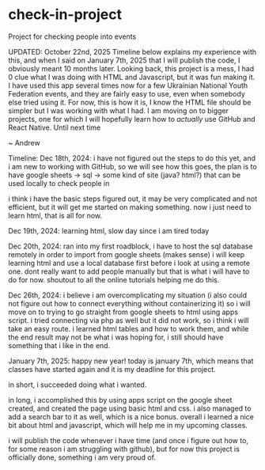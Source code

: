 # check-in-project
Project for checking people into events

UPDATED: October 22nd, 2025
Timeline below explains my experience with this, and when I said on January 7th, 2025 that I will publish the code, I obviously meant 10 months later. Looking back, this project is a mess, I had 0 clue what I was doing with HTML and Javascript, but it was fun making it. I have used this app several times now for a few Ukrainian National Youth Federation events, and they are fairly easy to use, even when somebody else tried using it. For now, this is how it is, I know the HTML file should be simpler but I was working with what I had. I am moving on to bigger projects, one for which I will hopefully learn how to *actually* use GitHub and React Native. Until next time

~ Andrew

Timeline:
Dec 18th, 2024: i have not figured out the steps to do this yet, and i am new to working with GitHub, so we will see how this goes,
the plan is to have google sheets -> sql -> some kind of site (java? html?) that can be used locally to check people in

i think i have the basic steps figured out, it may be very complicated and not efficient, but it will get me started on making something.
now i just need to learn html, that is all for now.

Dec 19th, 2024: learning html, slow day since i am tired today

Dec 20th, 2024: ran into my first roadblock, i have to host the sql database remotely in order to import from google sheets (makes sense)
i will keep learning html and use a local database first before i look at using a remote one. dont really want to add people manually but
that is what i will have to do for now. shoutout to all the online tutorials helping me do this.

Dec 26th, 2024: i believe i am overcomplicating my situation (i also could not figure out how to connect everything without
containerizing it) so i will move on to trying to go straight from google sheets to html using apps script. i tried connecting via php as
well but it did not work, so i think i will take an easy route. i learned html tables and how to work them, and while the end result may
not be what i was hoping for, i still should have something that i like in the end.

January 7th, 2025: happy new year! today is january 7th, which means that classes have started again and it is my deadline for this project.

in short, i succeeded doing what i wanted.

in long, i accomplished this by using apps script on the google sheet created, and created the page using basic html and css. i also managed to add a search bar to it as well, which is a nice bonus. overall i learned a nice bit about html and javascript, which will help me in my upcoming classes.

i will publish the code whenever i have time (and once i figure out how to, for some reason i am struggling with github), but for now this project is officially done, something i am very proud of.
